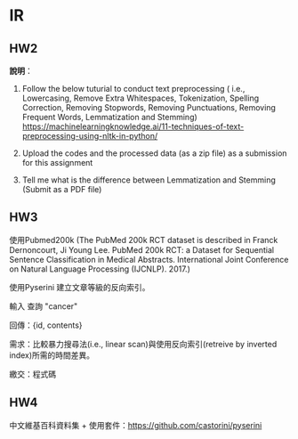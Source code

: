 # IR

## HW2

**說明**：

1. Follow the below tuturial to conduct text preprocessing ( i.e., Lowercasing, Remove Extra Whitespaces, Tokenization, Spelling Correction, Removing Stopwords, Removing Punctuations, Removing Frequent Words, Lemmatization and Stemming)
https://machinelearningknowledge.ai/11-techniques-of-text-preprocessing-using-nltk-in-python/
 
2. Upload the codes and the processed data (as a zip file) as a submission for this assignment
 
3. Tell me what is the difference between Lemmatization and Stemming (Submit as a PDF file)

## HW3

使用Pubmed200k (The PubMed 200k RCT dataset is described in Franck Dernoncourt, Ji Young Lee. PubMed 200k RCT: a Dataset for Sequential Sentence Classification in Medical Abstracts. International Joint Conference on Natural Language Processing (IJCNLP). 2017.) 

使用Pyserini 建立文章等級的反向索引。

輸入 查詢 "cancer"

回傳：{id, contents}

需求：比較暴力搜尋法(i.e., linear scan)與使用反向索引(retreive by inverted index)所需的時間差異。

繳交：程式碼

## HW4

中文維基百科資料集 + 使用套件：<https://github.com/castorini/pyserini>
